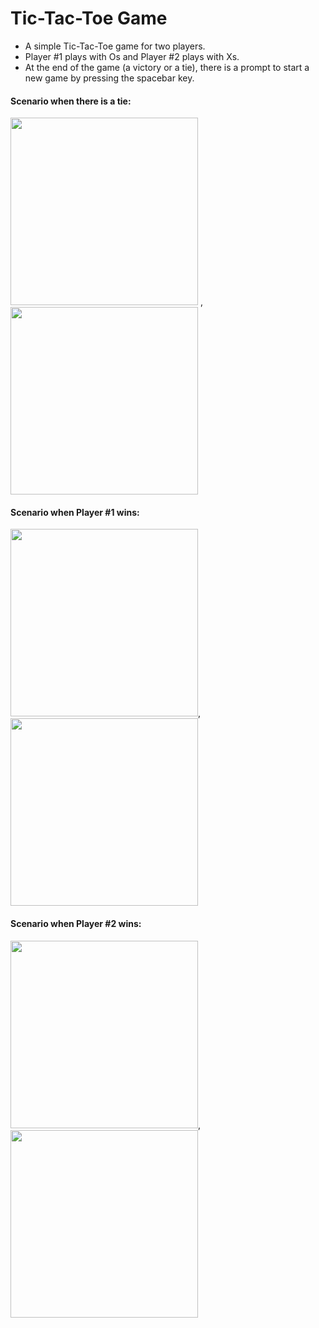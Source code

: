 # Tic-Tac-Toe Game

* A simple Tic-Tac-Toe game for two players. 
* Player #1 plays with Os and Player #2 plays with Xs.
* At the end of the game (a victory or a tie), there is a prompt to start a new game by pressing the spacebar key. 

#### Scenario when there is a tie: 

<img src = "https://user-images.githubusercontent.com/54715208/143972853-92480b6f-f982-4183-83db-b10b196efaaa.png" width = "300" height= "300"> , <img src = "https://user-images.githubusercontent.com/54715208/143972883-d3b59f52-7a83-4d79-9081-71b0ffac562c.png" width= "300" height= "300">

#### Scenario when Player #1 wins:

<img src= "https://user-images.githubusercontent.com/54715208/143972928-d194fd8f-4324-4bae-93df-e727bfbe8400.png" width= "300" height= "300">, <img src= "https://user-images.githubusercontent.com/54715208/143972953-ddea807b-943c-4a9a-a1ec-88b5461ee3c0.png" width= "300" height= "300">

#### Scenario when Player #2 wins:

<img src= "https://user-images.githubusercontent.com/54715208/143973011-848f7824-bba9-44c8-bf19-2cd32b4d1a94.png" width= "300" height= "300">, <img src= "https://user-images.githubusercontent.com/54715208/143973017-c34ae19b-9f72-4a97-a238-7be4d332ca30.png" width= "300" height= "300">
